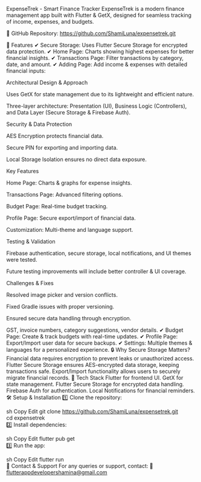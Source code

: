 ExpenseTrek - Smart Finance Tracker
ExpenseTrek is a modern finance management app built with Flutter & GetX, designed for seamless tracking of income, expenses, and budgets.

🔗 GitHub Repository: https://github.com/ShamiLuna/expensetrek.git

📌 Features
✔ Secure Storage: Uses Flutter Secure Storage for encrypted data protection.
✔ Home Page: Charts showing highest expenses for better financial insights.
✔ Transactions Page: Filter transactions by category, date, and amount.
✔ Adding Page: Add income & expenses with detailed financial inputs:


Architectural Design & Approach

Uses GetX for state management due to its lightweight and efficient nature.

Three-layer architecture: Presentation (UI), Business Logic (Controllers), and Data Layer (Secure Storage & Firebase Auth).



Security & Data Protection

AES Encryption protects financial data.

Secure PIN for exporting and importing data.

Local Storage Isolation ensures no direct data exposure.



Key Features

Home Page: Charts & graphs for expense insights.

Transactions Page: Advanced filtering options.

Budget Page: Real-time budget tracking.

Profile Page: Secure export/import of financial data.

Customization: Multi-theme and language support.


Testing & Validation

Firebase authentication, secure storage, local notifications, and UI themes were tested.

Future testing improvements will include better controller & UI coverage.



Challenges & Fixes

Resolved image picker and version conflicts.

Fixed Gradle issues with proper versioning.

Ensured secure data handling through encryption.

GST, invoice numbers, category suggestions, vendor details.
✔ Budget Page: Create & track budgets with real-time updates.
✔ Profile Page: Export/Import user data for secure backups.
✔ Settings: Multiple themes & languages for a personalized experience.
🔒 Why Secure Storage Matters?
Financial data requires encryption to prevent leaks or unauthorized access.
Flutter Secure Storage ensures AES-encrypted data storage, keeping transactions safe.
Export/Import functionality allows users to securely migrate financial records.
🚀 Tech Stack
Flutter for frontend UI.
GetX for state management.
Flutter Secure Storage for encrypted data handling.
Firebase Auth for authentication.
Local Notifications for financial reminders.
🛠 Setup & Installation
1️⃣ Clone the repository:

sh
Copy
Edit
git clone https://github.com/ShamiLuna/expensetrek.git  
cd expensetrek  
2️⃣ Install dependencies:

sh
Copy
Edit
flutter pub get  
3️⃣ Run the app:

sh
Copy
Edit
flutter run  
📩 Contact & Support
For any queries or support, contact:
📧 flutterappdevelopershamina@gmail.com
